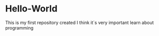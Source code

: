 # Hello-World
This is my first repository created
I think it´s very important learn about programming
